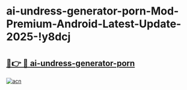 # ai-undress-generator-porn-Mod-Premium-Android-Latest-Update-2025-!y8dcj

# <h2><a href="https://awi02x.esa.edu.pl?title=ai-undress-generator-porn&ref=y8dcj">🔗👉 🔴 ai-undress-generator-porn</a></h2>

[![acn](https://github.com/user-attachments/assets/0f9c940e-d8b0-45ae-aac7-cd30a18b3e1c)](https://awi02x.esa.edu.pl?title=ai-undress-generator-porn&ref=y8dcj)

